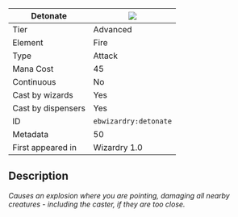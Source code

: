 | Detonate |![](https://github.com/Electroblob77/Wizardry/blob/1.12.2/src/main/resources/assets/ebwizardry/textures/spells/ebwizardry:detonate.png)|
|---|---|
| Tier | Advanced |
| Element | Fire |
| Type | Attack |
| Mana Cost | 45 |
| Continuous | No |
| Cast by wizards | Yes |
| Cast by dispensers | Yes |
| ID | `ebwizardry:detonate` |
| Metadata | 50 |
| First appeared in | Wizardry 1.0 |
## Description
_Causes an explosion where you are pointing, damaging all nearby creatures - including the caster, if they are too close._